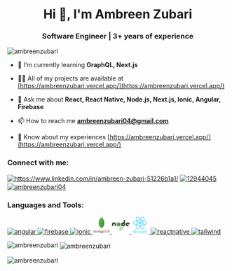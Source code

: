 <h1 align="center">Hi 👋, I'm Ambreen Zubari</h1>
<h3 align="center">Software Engineer | 3+ years of experience</h3>

<p align="left"> <img src="https://komarev.com/ghpvc/?username=ambreenzubari&label=Profile%20views&color=0e75b6&style=flat" alt="ambreenzubari" /> </p>

- 🌱 I’m currently learning **GraphQL, Next.js**

- 👨‍💻 All of my projects are available at [https://ambreenzubari.vercel.app/](https://ambreenzubari.vercel.app/)

- 💬 Ask me about **React, React Native, Node.js, Next.js, Ionic, Angular, Firebase**

- 📫 How to reach me **ambreenzubari04@gmail.com**

- 📄 Know about my experiences [https://ambreenzubari.vercel.app/](https://ambreenzubari.vercel.app/)

<h3 align="left">Connect with me:</h3>
<p align="left">
<a href="https://linkedin.com/in/https://www.linkedin.com/in/ambreen-zubari-51226b1a1/" target="blank"><img align="center" src="https://raw.githubusercontent.com/rahuldkjain/github-profile-readme-generator/master/src/images/icons/Social/linked-in-alt.svg" alt="https://www.linkedin.com/in/ambreen-zubari-51226b1a1/" height="30" width="40" /></a>
<a href="https://stackoverflow.com/users/12944045" target="blank"><img align="center" src="https://raw.githubusercontent.com/rahuldkjain/github-profile-readme-generator/master/src/images/icons/Social/stack-overflow.svg" alt="12944045" height="30" width="40" /></a>
<a href="https://www.hackerrank.com/ambreenzubari04" target="blank"><img align="center" src="https://raw.githubusercontent.com/rahuldkjain/github-profile-readme-generator/master/src/images/icons/Social/hackerrank.svg" alt="ambreenzubari04" height="30" width="40" /></a>
</p>

<h3 align="left">Languages and Tools:</h3>
<p align="left"> <a href="https://angular.io" target="_blank" rel="noreferrer"> <img src="https://angular.io/assets/images/logos/angular/angular.svg" alt="angular" width="40" height="40"/> </a> <a href="https://firebase.google.com/" target="_blank" rel="noreferrer"> <img src="https://www.vectorlogo.zone/logos/firebase/firebase-icon.svg" alt="firebase" width="40" height="40"/> </a> <a href="https://ionicframework.com" target="_blank" rel="noreferrer"> <img src="https://upload.wikimedia.org/wikipedia/commons/d/d1/Ionic_Logo.svg" alt="ionic" width="40" height="40"/> </a> <a href="https://www.mongodb.com/" target="_blank" rel="noreferrer"> <img src="https://raw.githubusercontent.com/devicons/devicon/master/icons/mongodb/mongodb-original-wordmark.svg" alt="mongodb" width="40" height="40"/> </a> <a href="https://nodejs.org" target="_blank" rel="noreferrer"> <img src="https://raw.githubusercontent.com/devicons/devicon/master/icons/nodejs/nodejs-original-wordmark.svg" alt="nodejs" width="40" height="40"/> </a> <a href="https://reactjs.org/" target="_blank" rel="noreferrer"> <img src="https://raw.githubusercontent.com/devicons/devicon/master/icons/react/react-original-wordmark.svg" alt="react" width="40" height="40"/> </a> <a href="https://reactnative.dev/" target="_blank" rel="noreferrer"> <img src="https://reactnative.dev/img/header_logo.svg" alt="reactnative" width="40" height="40"/> </a> <a href="https://tailwindcss.com/" target="_blank" rel="noreferrer"> <img src="https://www.vectorlogo.zone/logos/tailwindcss/tailwindcss-icon.svg" alt="tailwind" width="40" height="40"/> </a> </p>

<p><img align="left" src="https://github-readme-stats.vercel.app/api/top-langs?username=ambreenzubari&show_icons=true&locale=en&layout=compact" alt="ambreenzubari" /></p>

<p>&nbsp;<img align="center" src="https://github-readme-stats.vercel.app/api?username=ambreenzubari&show_icons=true&locale=en" alt="ambreenzubari" /></p>

<p><img align="center" src="https://github-readme-streak-stats.herokuapp.com/?user=ambreenzubari&" alt="ambreenzubari" /></p>
